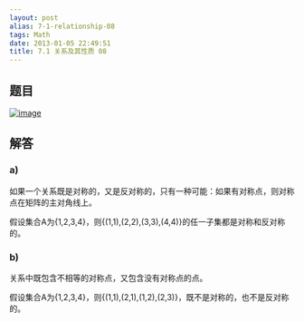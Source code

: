 ```yaml
---
layout: post
alias: 7-1-relationship-08
tags: Math
date: 2013-01-05 22:49:51
title: 7.1 关系及其性质 08
---
```


## 题目

[![image](http://freewind.me/wp-content/uploads/2013/01/image_thumb85.png "image")](http://freewind.me/wp-content/uploads/2013/01/image85.png)

## 解答

### a)

如果一个关系既是对称的，又是反对称的，只有一种可能：如果有对称点，则对称点在矩阵的主对角线上。

假设集合A为{1,2,3,4}，则{(1,1),(2,2),(3,3),(4,4)}的任一子集都是对称和反对称的。

### b)

关系中既包含不相等的对称点，又包含没有对称点的点。

假设集合A为{1,2,3,4}，则{(1,1),(2,1),(1,2),(2,3)}，既不是对称的，也不是反对称的。
